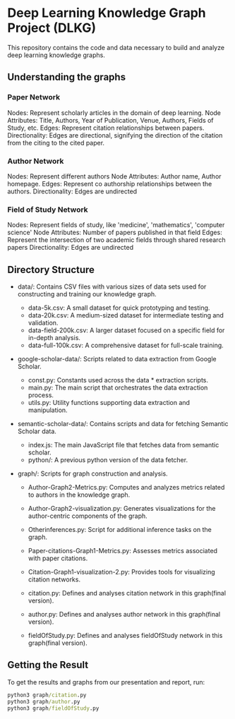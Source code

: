 # Deep Learning Knowledge Graph Project (DLKG)
This repository contains the code and data necessary to build and analyze deep learning knowledge graphs.

## Understanding the graphs
### Paper Network
Nodes: Represent scholarly articles in the domain of deep learning.
Node Attributes: Title, Authors, Year of Publication, Venue, Authors, Fields of Study, etc.
Edges: Represent citation relationships between papers.
Directionality: Edges are directional, signifying the direction of the citation from the citing to the cited paper.

### Author Network
Nodes: Represent different authors
Node Attributes: Author name, Author homepage.
Edges: Represent co authorship relationships between the authors.
Directionality: Edges are undirected

### Field of Study Network
Nodes: Represent fields of study, like 'medicine', 'mathematics', 'computer science'
Node Attributes: Number of papers published in that field
Edges: Represent the intersection of two academic fields through shared research papers
Directionality: Edges are undirected

## Directory Structure
* data/: Contains CSV files with various sizes of data sets used for constructing and training our knowledge graph.
  * data-5k.csv: A small dataset for quick prototyping and testing.
  * data-20k.csv: A medium-sized dataset for intermediate testing and validation.
  * data-field-200k.csv: A larger dataset focused on a specific field for in-depth analysis.
  * data-full-100k.csv: A comprehensive dataset for full-scale training.

* google-scholar-data/: Scripts related to data extraction from Google Scholar.
  * const.py: Constants used across the data * extraction scripts.
  * main.py: The main script that orchestrates the data extraction process.
  * utils.py: Utility functions supporting data extraction and manipulation.

* semantic-scholar-data/: Contains scripts and data for fetching Semantic Scholar data.
  * index.js: The main JavaScript file that fetches data from semantic scholar.
  * python/: A previous python version of the data fetcher.


* graph/: Scripts for graph construction and analysis.
  * Author-Graph2-Metrics.py: Computes and analyzes metrics related to authors in the knowledge graph.
  * Author-Graph2-visualization.py: Generates visualizations for the author-centric components of the graph.
  * Otherinferences.py: Script for additional inference tasks on the graph.
  * Paper-citations-Graph1-Metrics.py: Assesses metrics associated with paper citations.
  * Citation-Graph1-visualization-2.py: Provides tools for visualizing citation networks.

  * citation.py: Defines and analyses citation network in this graph(final version).
  * author.py: Defines and analyses author network in this graph(final version).
  * fieldOfStudy.py: Defines and analyses fieldOfStudy network in this graph(final version).


## Getting the Result
To get the results and graphs from our presentation and report, run:

```cmd
python3 graph/citation.py
python3 graph/author.py
python3 graph/fieldOfStudy.py
```

